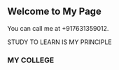 ## Welcome to My Page

You can call me at +917631359012.

STUDY TO LEARN IS MY PRINCIPLE
### MY COLLEGE


